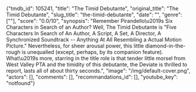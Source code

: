{"tmdb_id": 105241, "title": "The Timid Debutante", "original_title": "The Timid Debutante", "slug_title": "the-timid-debutante", "date": "", "genre": [""], "score": "0.0/10", "synopsis": "Remember Pirandello\u2019s Six Characters in Search of an Author? Well, The Timid Debutante is \"Five Characters In Search of An Author, A Script, A Set, A Director, A Synchronized Soundtrack -- Anything At All Resembling a Actual Motion Picture.\"  Nevertheless, for sheer arousal power, this little diamond-in-the-rough is unequalled (except, perhaps, by its companion feature). What\u2019s more, starring in the title role is that tender little morsel from West Valley PTA and the timidity of this debutante, the Deviate is thrilled to report, lasts all of about thirty seconds.", "image": "/img/default-cover.png", "actors": [], "comments": [], "recommandations_id": [], "youtube_key": "notfound"}
